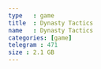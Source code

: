 ```yaml
---
type   : game
title  : Dynasty Tactics
name   : Dynasty Tactics
categories: [game]
telegram : 471
size : 2.1 GB
---
```



